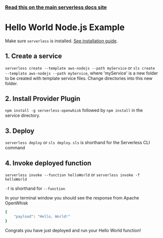 <!--
title: Hello World Node.js Example
menuText: Hello World Node.js Example
description: Create a Node.js Hello World OpenWhisk function
layout: Doc
-->

<!-- DOCS-SITE-LINK:START automatically generated  -->
### [Read this on the main serverless docs site](https://www.serverless.com/framework/docs/providers/openwhisk/examples/hello-world/node/)
<!-- DOCS-SITE-LINK:END -->

# Hello World Node.js Example

Make sure `serverless` is installed. [See installation guide](../../../guide/installation.md).

## 1. Create a service
`serverless create --template aws-nodejs --path myService` or `sls create --template aws-nodejs --path myService`, where 'myService' is a new folder to be created with template service files.  Change directories into this new folder.

## 2. Install Provider Plugin
`npm install -g serverless-openwhisk` followed by `npm install` in the service directory.

## 3. Deploy
`serverless deploy` or `sls deploy`. `sls` is shorthand for the Serverless CLI command

## 4. Invoke deployed function
`serverless invoke --function helloWorld` or `serverless invoke -f helloWorld`

`-f` is shorthand for `--function`

In your terminal window you should see the response from Apache OpenWhisk

```bash
{
    "payload": "Hello, World!"
}
```

Congrats you have just deployed and run your Hello World function!
